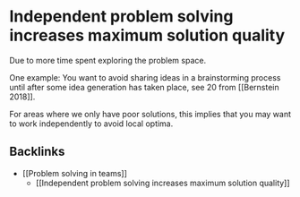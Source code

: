 # Independent problem solving increases maximum solution quality
Due to more time spent exploring the problem space.

One example: You want to avoid sharing ideas in a brainstorming process until after some idea generation has taken place, see 20 from [[Bernstein 2018]].

For areas where we only have poor solutions, this implies that you may want to work independently to avoid local optima.

## Backlinks
* [[Problem solving in teams]]
	* [[Independent problem solving increases maximum solution quality]]

<!-- {BearID:8E18C7FB-D84D-4D99-98E3-14DCE9B3BF84-32756-0000333768277CA8} -->
